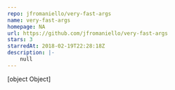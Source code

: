 ```yaml
---
repo: jfromaniello/very-fast-args
name: very-fast-args
homepage: NA
url: https://github.com/jfromaniello/very-fast-args
stars: 3
starredAt: 2018-02-19T22:28:18Z
description: |-
    null
---
```


[object Object]
